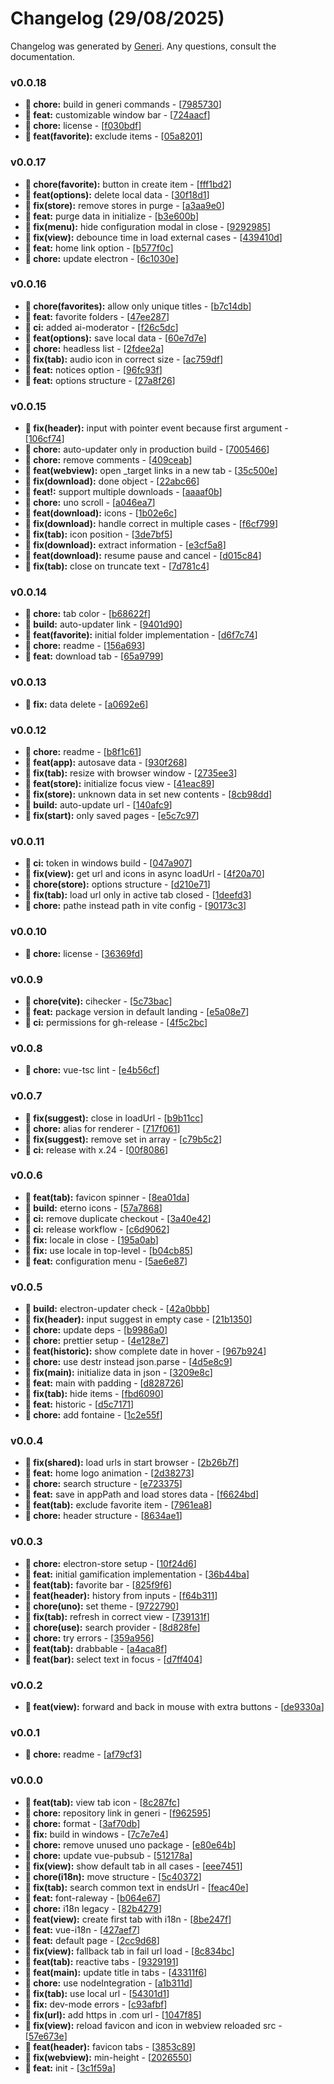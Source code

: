 # Changelog (29/08/2025)

Changelog was generated by [Generi](https://github.com/betterwrite/generi). Any questions, consult the documentation.

### v0.0.18

* **🚧 chore:** build in generi commands - [[7985730](https://github.com/Novout/eterno/commit/7985730)]
* **🎉 feat:** customizable window bar - [[724aacf](https://github.com/Novout/eterno/commit/724aacf)]
* **🚧 chore:** license - [[f030bdf](https://github.com/Novout/eterno/commit/f030bdf)]
* **🎉 feat(favorite):** exclude items - [[05a8201](https://github.com/Novout/eterno/commit/05a8201)]

### v0.0.17

* **🚧 chore(favorite):** button in create item - [[fff1bd2](https://github.com/Novout/eterno/commit/fff1bd2)]
* **🎉 feat(options):** delete local data - [[30f18d1](https://github.com/Novout/eterno/commit/30f18d1)]
* **🔧 fix(store):** remove stores in purge - [[a3aa9e0](https://github.com/Novout/eterno/commit/a3aa9e0)]
* **🎉 feat:** purge data in initialize - [[b3e600b](https://github.com/Novout/eterno/commit/b3e600b)]
* **🔧 fix(menu):** hide configuration modal in close - [[9292985](https://github.com/Novout/eterno/commit/9292985)]
* **🔧 fix(view):** debounce time in load external cases - [[439410d](https://github.com/Novout/eterno/commit/439410d)]
* **🎉 feat:** home link option - [[b577f0c](https://github.com/Novout/eterno/commit/b577f0c)]
* **🚧 chore:** update electron - [[6c1030e](https://github.com/Novout/eterno/commit/6c1030e)]

### v0.0.16

* **🚧 chore(favorites):** allow only unique titles - [[b7c14db](https://github.com/Novout/eterno/commit/b7c14db)]
* **🎉 feat:** favorite folders - [[47ee287](https://github.com/Novout/eterno/commit/47ee287)]
* **🗿 ci:** added ai-moderator - [[f26c5dc](https://github.com/Novout/eterno/commit/f26c5dc)]
* **🎉 feat(options):** save local data - [[60e7d7e](https://github.com/Novout/eterno/commit/60e7d7e)]
* **🚧 chore:** headless list - [[2fdee2a](https://github.com/Novout/eterno/commit/2fdee2a)]
* **🔧 fix(tab):** audio icon in correct size - [[ac759df](https://github.com/Novout/eterno/commit/ac759df)]
* **🎉 feat:** notices option - [[96fc93f](https://github.com/Novout/eterno/commit/96fc93f)]
* **🎉 feat:** options structure - [[27a8f26](https://github.com/Novout/eterno/commit/27a8f26)]

### v0.0.15

* **🔧 fix(header):** input with pointer event because first argument - [[106cf74](https://github.com/Novout/eterno/commit/106cf74)]
* **🚧 chore:** auto-updater only in production build - [[7005466](https://github.com/Novout/eterno/commit/7005466)]
* **🚧 chore:** remove comments - [[409ceab](https://github.com/Novout/eterno/commit/409ceab)]
* **🎉 feat(webview):** open _target links in a new tab - [[35c500e](https://github.com/Novout/eterno/commit/35c500e)]
* **🔧 fix(download):** done object - [[22abc66](https://github.com/Novout/eterno/commit/22abc66)]
* **🎉 feat!:** support multiple downloads - [[aaaaf0b](https://github.com/Novout/eterno/commit/aaaaf0b)]
* **🚧 chore:** uno scroll - [[a046ea7](https://github.com/Novout/eterno/commit/a046ea7)]
* **🎉 feat(download):** icons - [[1b02e6c](https://github.com/Novout/eterno/commit/1b02e6c)]
* **🔧 fix(download):** handle correct in multiple cases - [[f6cf799](https://github.com/Novout/eterno/commit/f6cf799)]
* **🔧 fix(tab):** icon position - [[3de7bf5](https://github.com/Novout/eterno/commit/3de7bf5)]
* **🔧 fix(download):** extract information - [[e3cf5a8](https://github.com/Novout/eterno/commit/e3cf5a8)]
* **🎉 feat(download):** resume pause and cancel - [[d015c84](https://github.com/Novout/eterno/commit/d015c84)]
* **🔧 fix(tab):** close on truncate text - [[7d781c4](https://github.com/Novout/eterno/commit/7d781c4)]

### v0.0.14

* **🚧 chore:** tab color - [[b68622f](https://github.com/Novout/eterno/commit/b68622f)]
* **📐 build:** auto-updater link - [[9401d90](https://github.com/Novout/eterno/commit/9401d90)]
* **🎉 feat(favorite):** initial folder implementation - [[d6f7c74](https://github.com/Novout/eterno/commit/d6f7c74)]
* **🚧 chore:** readme - [[156a693](https://github.com/Novout/eterno/commit/156a693)]
* **🎉 feat:** download tab - [[65a9799](https://github.com/Novout/eterno/commit/65a9799)]

### v0.0.13

* **🔧 fix:** data delete - [[a0692e6](https://github.com/Novout/eterno/commit/a0692e6)]

### v0.0.12

* **🚧 chore:** readme - [[b8f1c61](https://github.com/Novout/eterno/commit/b8f1c61)]
* **🎉 feat(app):** autosave data - [[930f268](https://github.com/Novout/eterno/commit/930f268)]
* **🔧 fix(tab):** resize with browser window - [[2735ee3](https://github.com/Novout/eterno/commit/2735ee3)]
* **🎉 feat(store):** initialize focus view - [[41eac89](https://github.com/Novout/eterno/commit/41eac89)]
* **🔧 fix(store):** unknown data in set new contents - [[8cb98dd](https://github.com/Novout/eterno/commit/8cb98dd)]
* **📐 build:** auto-update url - [[140afc9](https://github.com/Novout/eterno/commit/140afc9)]
* **🔧 fix(start):** only saved pages - [[e5c7c97](https://github.com/Novout/eterno/commit/e5c7c97)]

### v0.0.11

* **🗿 ci:** token in windows build - [[047a907](https://github.com/Novout/eterno/commit/047a907)]
* **🔧 fix(view):** get url and icons in async loadUrl - [[4f20a70](https://github.com/Novout/eterno/commit/4f20a70)]
* **🚧 chore(store):** options structure - [[d210e71](https://github.com/Novout/eterno/commit/d210e71)]
* **🔧 fix(tab):** load url only in active tab closed - [[1deefd3](https://github.com/Novout/eterno/commit/1deefd3)]
* **🚧 chore:** pathe instead path in vite config - [[90173c3](https://github.com/Novout/eterno/commit/90173c3)]

### v0.0.10

* **🚧 chore:** license - [[36369fd](https://github.com/Novout/eterno/commit/36369fd)]

### v0.0.9

* **🚧 chore(vite):** cihecker - [[5c73bac](https://github.com/Novout/eterno/commit/5c73bac)]
* **🎉 feat:** package version in default landing - [[e5a08e7](https://github.com/Novout/eterno/commit/e5a08e7)]
* **🗿 ci:** permissions for gh-release - [[4f5c2bc](https://github.com/Novout/eterno/commit/4f5c2bc)]

### v0.0.8

* **🚧 chore:** vue-tsc lint - [[e4b56cf](https://github.com/Novout/eterno/commit/e4b56cf)]

### v0.0.7

* **🔧 fix(suggest):** close in loadUrl - [[b9b11cc](https://github.com/Novout/eterno/commit/b9b11cc)]
* **🚧 chore:** alias for renderer - [[717f061](https://github.com/Novout/eterno/commit/717f061)]
* **🔧 fix(suggest):** remove set in array - [[c79b5c2](https://github.com/Novout/eterno/commit/c79b5c2)]
* **🗿 ci:** release with x.24 - [[00f8086](https://github.com/Novout/eterno/commit/00f8086)]

### v0.0.6

* **🎉 feat(tab):** favicon spinner - [[8ea01da](https://github.com/Novout/eterno/commit/8ea01da)]
* **📐 build:** eterno icons - [[57a7868](https://github.com/Novout/eterno/commit/57a7868)]
* **🗿 ci:** remove duplicate checkout - [[3a40e42](https://github.com/Novout/eterno/commit/3a40e42)]
* **🗿 ci:** release workflow - [[c6d9062](https://github.com/Novout/eterno/commit/c6d9062)]
* **🔧 fix:** locale in close - [[195a0ab](https://github.com/Novout/eterno/commit/195a0ab)]
* **🔧 fix:** use locale in top-level - [[b04cb85](https://github.com/Novout/eterno/commit/b04cb85)]
* **🎉 feat:** configuration menu - [[5ae6e87](https://github.com/Novout/eterno/commit/5ae6e87)]

### v0.0.5

* **📐 build:** electron-updater check - [[42a0bbb](https://github.com/Novout/eterno/commit/42a0bbb)]
* **🔧 fix(header):** input suggest in empty case - [[21b1350](https://github.com/Novout/eterno/commit/21b1350)]
* **🚧 chore:** update deps - [[b9986a0](https://github.com/Novout/eterno/commit/b9986a0)]
* **🚧 chore:** prettier setup - [[4e128e7](https://github.com/Novout/eterno/commit/4e128e7)]
* **🎉 feat(historic):** show complete date in hover - [[967b924](https://github.com/Novout/eterno/commit/967b924)]
* **🚧 chore:** use destr instead json.parse - [[4d5e8c9](https://github.com/Novout/eterno/commit/4d5e8c9)]
* **🔧 fix(main):** initialize data in json - [[3209e8c](https://github.com/Novout/eterno/commit/3209e8c)]
* **🎉 feat:** main with padding - [[d828726](https://github.com/Novout/eterno/commit/d828726)]
* **🔧 fix(tab):** hide items - [[fbd6090](https://github.com/Novout/eterno/commit/fbd6090)]
* **🎉 feat:** historic - [[d5c7171](https://github.com/Novout/eterno/commit/d5c7171)]
* **🚧 chore:** add fontaine - [[1c2e55f](https://github.com/Novout/eterno/commit/1c2e55f)]

### v0.0.4

* **🔧 fix(shared):** load urls in start browser - [[2b26b7f](https://github.com/Novout/eterno/commit/2b26b7f)]
* **🎉 feat:** home logo animation - [[2d38273](https://github.com/Novout/eterno/commit/2d38273)]
* **🚧 chore:** search structure - [[e723375](https://github.com/Novout/eterno/commit/e723375)]
* **🎉 feat:** save in appPath and load stores data - [[f6624bd](https://github.com/Novout/eterno/commit/f6624bd)]
* **🎉 feat(tab):** exclude favorite item - [[7961ea8](https://github.com/Novout/eterno/commit/7961ea8)]
* **🚧 chore:** header structure - [[8634ae1](https://github.com/Novout/eterno/commit/8634ae1)]

### v0.0.3

* **🚧 chore:** electron-store setup - [[10f24d6](https://github.com/Novout/eterno/commit/10f24d6)]
* **🎉 feat:** initial gamification implementation - [[36b44ba](https://github.com/Novout/eterno/commit/36b44ba)]
* **🎉 feat(tab):** favorite bar - [[825f9f6](https://github.com/Novout/eterno/commit/825f9f6)]
* **🎉 feat(header):** history from inputs - [[f64b311](https://github.com/Novout/eterno/commit/f64b311)]
* **🚧 chore(uno):** set theme - [[9722790](https://github.com/Novout/eterno/commit/9722790)]
* **🔧 fix(tab):** refresh in correct view - [[739131f](https://github.com/Novout/eterno/commit/739131f)]
* **🚧 chore(use):** search provider - [[8d828fe](https://github.com/Novout/eterno/commit/8d828fe)]
* **🚧 chore:** try errors - [[359a956](https://github.com/Novout/eterno/commit/359a956)]
* **🎉 feat(tab):** drabbable - [[a4aca8f](https://github.com/Novout/eterno/commit/a4aca8f)]
* **🎉 feat(bar):** select text in focus - [[d7ff404](https://github.com/Novout/eterno/commit/d7ff404)]

### v0.0.2

* **🎉 feat(view):** forward and back in mouse with extra buttons - [[de9330a](https://github.com/Novout/eterno/commit/de9330a)]

### v0.0.1

* **🚧 chore:** readme - [[af79cf3](https://github.com/Novout/eterno/commit/af79cf3)]

### v0.0.0

* **🎉 feat(tab):** view tab icon - [[8c287fc](https://github.com/Novout/eterno/commit/8c287fc)]
* **🚧 chore:** repository link in generi - [[f962595](https://github.com/Novout/eterno/commit/f962595)]
* **🚧 chore:** format - [[3af70db](https://github.com/Novout/eterno/commit/3af70db)]
* **🔧 fix:** build in windows - [[7c7e7e4](https://github.com/Novout/eterno/commit/7c7e7e4)]
* **🚧 chore:** remove unused uno package - [[e80e64b](https://github.com/Novout/eterno/commit/e80e64b)]
* **🚧 chore:** update vue-pubsub - [[512178a](https://github.com/Novout/eterno/commit/512178a)]
* **🔧 fix(view):** show default tab in all cases - [[eee7451](https://github.com/Novout/eterno/commit/eee7451)]
* **🚧 chore(i18n):** move structure - [[5c40372](https://github.com/Novout/eterno/commit/5c40372)]
* **🔧 fix(tab):** search common text in endsUrl - [[feac40e](https://github.com/Novout/eterno/commit/feac40e)]
* **🎉 feat:** font-raleway - [[b064e67](https://github.com/Novout/eterno/commit/b064e67)]
* **🚧 chore:** i18n legacy - [[82b4279](https://github.com/Novout/eterno/commit/82b4279)]
* **🎉 feat(view):** create first tab with i18n - [[8be247f](https://github.com/Novout/eterno/commit/8be247f)]
* **🎉 feat:** vue-i18n - [[427aef7](https://github.com/Novout/eterno/commit/427aef7)]
* **🎉 feat:** default page - [[2cc9d68](https://github.com/Novout/eterno/commit/2cc9d68)]
* **🔧 fix(view):** fallback tab in fail url load - [[8c834bc](https://github.com/Novout/eterno/commit/8c834bc)]
* **🎉 feat(tab):** reactive tabs - [[9329191](https://github.com/Novout/eterno/commit/9329191)]
* **🎉 feat(main):** update title in tabs - [[43311f6](https://github.com/Novout/eterno/commit/43311f6)]
* **🚧 chore:** use nodeIntegration - [[a1b311d](https://github.com/Novout/eterno/commit/a1b311d)]
* **🔧 fix(tab):** use local url - [[54301d1](https://github.com/Novout/eterno/commit/54301d1)]
* **🔧 fix:** dev-mode errors - [[c93afbf](https://github.com/Novout/eterno/commit/c93afbf)]
* **🔧 fix(url):** add https in .com url - [[1047f85](https://github.com/Novout/eterno/commit/1047f85)]
* **🔧 fix(view):** reload favicon and icon in webview reloaded src - [[57e673e](https://github.com/Novout/eterno/commit/57e673e)]
* **🎉 feat(header):** favicon tabs - [[3853c89](https://github.com/Novout/eterno/commit/3853c89)]
* **🔧 fix(webview):** min-height - [[2026550](https://github.com/Novout/eterno/commit/2026550)]
* **🎉 feat:** init - [[3c1f59a](https://github.com/Novout/eterno/commit/3c1f59a)]
